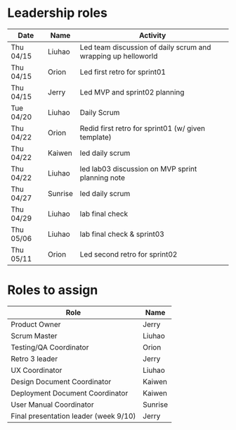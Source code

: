 # Leadership roles

| Date      | Name              | Activity                                               |
|-----------|-------------------|--------------------------------------------------------|
| Thu 04/15 | Liuhao      | Led team discussion of daily scrum and wrapping up helloworld  | 
| Thu 04/15 | Orion  | Led first retro for sprint01        | 
| Thu 04/15 | Jerry       | Led MVP and sprint02 planning                                  |
| Tue 04/20 | Liuhao      | Daily Scrum  | 
| Thu 04/22 | Orion      | Redid first retro for sprint01 (w/ given template) | 
| Thu 04/22 | Kaiwen      | led daily scrum  | 
| Thu 04/22 | Liuhao      | led lab03 discussion on MVP sprint planning note  | 
| Thu 04/27 | Sunrise      | led daily scrum  | 
| Thu 04/29 | Liuhao      | lab final check  | 
| Thu 05/06 | Liuhao      | lab final check & sprint03 | 
| Thu 05/11 | Orion      | Led second retro  for sprint02 | 


# Roles to assign

| Role         | Name                                               |
|-------------------|--------------------------------------------------------|
| Product Owner       | Jerry | 
| Scrum Master  | Liuhao      | 
| Testing/QA Coordinator       | Orion  |
| Retro 3 leader    | Jerry  | 
| UX Coordinator      | Liuhao | 
| Design Document Coordinator      | Kaiwen  | 
| Deployment Document Coordinator      |Kaiwen| 
| User Manual Coordinator      | Sunrise  | 
| Final presentation leader (week 9/10)      | Jerry  | 

